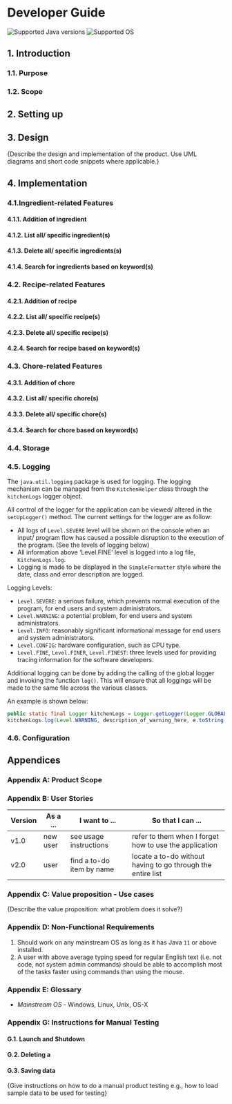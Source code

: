 # Developer Guide
![Supported Java versions](https://img.shields.io/badge/Java-11-blue.svg) ![Supported OS](https://img.shields.io/badge/Supported%20OS-Windows|MacOS|Linux-yellow.svg) 

## 1. Introduction
### 1.1. Purpose
### 1.2. Scope

## 2. Setting up

## 3. Design
{Describe the design and implementation of the product. Use UML diagrams and short code snippets where applicable.}

## 4. Implementation
### 4.1.Ingredient-related Features
#### 4.1.1. Addition of ingredient
#### 4.1.2. List all/ specific ingredient(s)
#### 4.1.3. Delete all/ specific ingredients(s)
#### 4.1.4. Search for ingredients based on keyword(s)

### 4.2. Recipe-related Features
#### 4.2.1. Addition of recipe
#### 4.2.2. List all/ specific recipe(s)
#### 4.2.3. Delete all/ specific recipe(s)
#### 4.2.4. Search for recipe based on keyword(s)

### 4.3. Chore-related Features
#### 4.3.1. Addition of chore
#### 4.3.2. List all/ specific chore(s)
#### 4.3.3. Delete all/ specific chore(s)
#### 4.3.4. Search for chore based on keyword(s)

### 4.4. Storage

### 4.5. Logging
The `java.util.logging` package is used for logging. The logging mechanism can be managed from the `KitchenHelper` class through the `kitchenLogs` logger object.

All control of the logger for the application can be viewed/ altered in the `setUpLogger()` method. The current settings for the logger are as follow:

- All logs of `Level.SEVERE` level will be shown on the console when an input/ program flow has caused a possible disruption to the execution of the program. (See the levels of logging below)
- All information above ‘Level.FINE’ level is logged into a log file, `KitchenLogs.log`.
- Logging is made to be displayed in the `SimpleFormatter` style where the date, class and error description are logged.

Logging Levels:
- `Level.SEVERE`: a serious failure, which prevents normal execution of the program, for end users and system administrators.
- `Level.WARNING`: a potential problem, for end users and system administrators.
- `Level.INFO`: reasonably significant informational message for end users and system administrators.
- `Level.CONFIG`: hardware configuration, such as CPU type.
- `Level.FINE`, `Level.FINER`, `Level.FINEST`: three levels used for providing tracing information for the software developers.

Additional logging can be done by adding the calling of the global logger and invoking the function `log()`. This will ensure that all loggings will be made to the same file across the various classes. 

An example is shown below:
```java
public static final Logger kitchenLogs = Logger.getLogger(Logger.GLOBAL_LOGGER_NAME);
kitchenLogs.log(Level.WARNING, description_of_warning_here, e.toString());
```

### 4.6. Configuration

## Appendices 
### Appendix A: Product Scope

### Appendix B: User Stories

|Version| As a ... | I want to ... | So that I can ...|
|--------|----------|---------------|------------------|
|v1.0|new user|see usage instructions|refer to them when I forget how to use the application|
|v2.0|user|find a to-do item by name|locate a to-do without having to go through the entire list|

### Appendix C: Value proposition - Use cases

{Describe the value proposition: what problem does it solve?}

### Appendix D: Non-Functional Requirements

1. Should work on any mainstream OS as long as it has Java `11` or above installed.
2. A user with above average typing speed for regular English text (i.e. not code, not system admin commands) should be able to accomplish most of the tasks faster using commands than using the mouse.

### Appendix E: Glossary

* *Mainstream OS* - Windows, Linux, Unix, OS-X

### Appendix G: Instructions for Manual Testing
#### G.1. Launch and Shutdown
#### G.2. Deleting a 
#### G.3. Saving data
{Give instructions on how to do a manual product testing e.g., how to load sample data to be used for testing}
